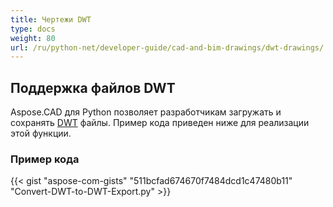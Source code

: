 ```yaml
---
title: Чертежи DWT
type: docs
weight: 80
url: /ru/python-net/developer-guide/cad-and-bim-drawings/dwt-drawings/
---
```


## **Поддержка файлов DWT**

Aspose.CAD для Python позволяет разработчикам загружать и сохранять [DWT](https://docs.fileformat.com/cad/dwt/) файлы. Пример кода приведен ниже для реализации этой функции.

### Пример кода

{{< gist "aspose-com-gists" "511bcfad674670f7484dcd1c47480b11" "Convert-DWT-to-DWT-Export.py" >}}
